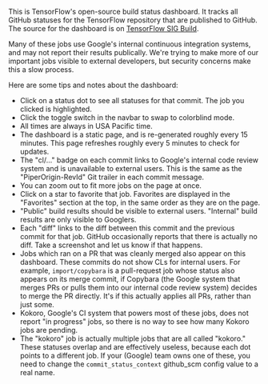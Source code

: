 This is TensorFlow's open-source build status dashboard. It tracks all
GitHub statuses for the TensorFlow repository that are published to GitHub.
The source for the dashboard is on [TensorFlow SIG Build](https://github.com/tensorflow/build/tree/master/tf_oss_dashboard).

Many of these jobs use Google's internal continuous integration systems, and may
not report their results publically. We're trying to make more of our important
jobs visible to external developers, but security concerns make this a slow
process.

Here are some tips and notes about the dashboard:

- Click on a status dot to see all statuses for that commit. The job you
  clicked is highlighted.
- Click the toggle switch in the navbar to swap to colorblind mode.
- All times are always in USA Pacific time.
- The dashboard is a static page, and is re-generated roughly every 15 minutes.
  This page refreshes roughly every 5 minutes to check for updates.
- The "cl/..." badge on each commit links to Google's internal code review
  system and is unavailable to external users. This is the same as the
  "PiperOrigin-RevId" Git trailer in each commit message.
- You can zoom out to fit more jobs on the page at once.
- Click on a star to favorite that job. Favorites are displayed in the
  "Favorites" section at the top, in the same order as they are on the page.
- "Public" build results should be visible to external users. "Internal" build
  results are only visible to Googlers.
- Each "diff" links to the diff between this commit and the previous commit for
  that job. GitHub occasionally reports that there is actually no diff. Take a
  screenshot and let us know if that happens.
- Jobs which ran on a PR that was cleanly merged also appear on this dashboard.
  These commits do not show CLs for internal users. For example,
  `import/copybara` is a pull-request job whose status also appears on its
  merge commit, if Copybara (the Google system that merges PRs or pulls them
  into our internal code review system) decides to merge the PR directly. It's
  if this actually applies all PRs, rather than just some.
- Kokoro, Google's CI system that powers most of these jobs, does not report
  "in progress" jobs, so there is no way to see how many Kokoro jobs are
  pending.
- The "kokoro" job is actually multiple jobs that are all called "kokoro." These
  statuses overlap and are effectively useless, because each dot points to a
  different job. If your (Google) team owns one of these, you need to change the
  `commit_status_context` github_scm config value to a real name.
